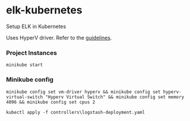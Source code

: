 # elk-kubernetes
Setup ELK in Kubernetes

Uses HyperV driver. Refer to the [guidelines](https://github.com/kubernetes/minikube/blob/master/docs/drivers.md#hyperv-driver).

### Project Instances
```
minikube start
```

### Minikube config
```
minikube config set vm-driver hyperv && minikube config set hyperv-virtual-switch "Hyperv Virtual Switch" && minikube config set memory 4096 && minikube config set cpus 2
```

```
kubectl apply -f controllers\logstash-deployment.yaml
```